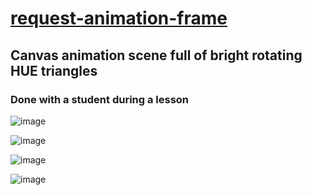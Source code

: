 # [request-animation-frame](https://github.com/UniBreakfast/request-animation-frame)

## Canvas animation scene full of bright rotating HUE triangles

### Done with a student during a lesson

![image](https://github.com/user-attachments/assets/4c79ac40-d577-4cf0-ad96-c9d1c5796797)

![image](https://github.com/user-attachments/assets/ed2224d5-1aba-4e76-a309-ba1e406205c3)

![image](https://github.com/user-attachments/assets/f0c34dbc-22c4-4205-857a-0346cb13d35c)

![image](https://github.com/user-attachments/assets/41ec0fc2-308a-4f9b-9958-ed4f3c340833)
